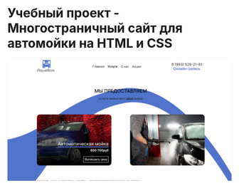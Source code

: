 # Учебный проект - Многостраничный сайт для автомойки на HTML и CSS
![Иллюстрация к проекту](/screenshot.jpg)
